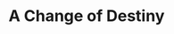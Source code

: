---
title:          A Change of Destiny
slug:           acod

names:
  chinese:      天機算
  previous:     Predicting Fate
genre:          ancient
episodes:       20
broadcast:
  start:        2007-04-16
  end:          2007-05-11
producer:       Alfred Tsui
starring:       Steven Ma, Benny Chan, Shirley Yeung, <mark>Selena Lee</mark>, Yuen Wah
synopsis:       YIP YEUNG (Benny Chan) has been so interested in the “Tui Bei Tu”, a reportedly very accurate prophetic book which can help improve one’s luck in the most effective way. YUEN HEI (Steven Ma) therefore snaps up the chance to con money out of Yeung with a fake “Tui Bei Tu”. But his lie is soon exposed by the owner of the real “Tui Bei Tu” LEE SHING-TIN (Yuen Wah), who is now renamed WAN CHUNG-HOK. Years ago Tin presented the “Tui Bei Tu” to CHIU HONG-YAN (Kwok Fung), which brought the military officer to the throne of the Chinese Song empire. Tin is an expert at divination. He takes on Yeung and Hei as his apprentices, hoping to teach them everything he knows. Yeung later betrays Tin and refers to another divination specialist NAM FONG-MAN (Lau Kong) as his mentor. Yeung learns from Man that he himself is a descendant of the previous royal family. He is then resolved to topple Emperor TAI CHO’s government and win back the throne by using divination. Yeung has made careful calculations to change his fate, but fate always has a different game to play…
role:           lead

characters:
  -
    fullname:       Sum Yi
    age:            24
    identity:       Princess Chiu Fei’s maid
    appearance:     3-20
    personality:    Kind-hearted, intelligent, and well-balanced in many areas.
    background:     The daughter of a Minister of the fallen dynasty. Due the fall of the dynasty, she was separated from her brother and became a slave. Forced to become Princess Chiu Fei’s (Mimi Lo) maid, she became close to her and the two were like sisters.
    happenings:     Later, after finding out that Fei was unhappy because of the marriage was arranged for her by the Emperor, Sum Yi helped Fei escape from the palace to look for her true love. , both Sum Yi and Fei met Yip Yeung <(Benny Chan) unexpectedly. Initially, Sum Yi had good feelings for Yeung, but when she found out that Fei liked Yeung as well, she controlled her feelings towards him. To make Yeung like Fei, Sum Yi went around for Fei’s sake to understand everything about Yeung and to create opportunities for them. However, the more Sum Yi understood Yeung, the deeper she fell for him. Later when she found out that the one that Yeung actually liked was her, Sum Yi did not know how to face Fei.  Yeung’s dream of becoming the Emperor was shattered, he became crazy due to the great setback. However, Sum Yi remained devoted to him and refused to leave him.
---